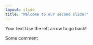 ```yaml
---
layout: slide
title: "Welcome to our second slide!"
---
```

Your text
Use the left arrow to go back!

Some comment
